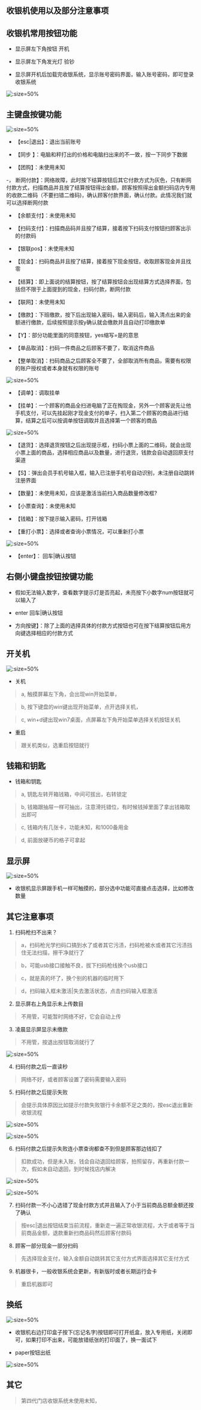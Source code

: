 ## 收银机使用以及部分注意事项

## 收银机常用按钮功能

* 显示屏左下角按钮  开机

* 显示屏左下角发光灯  验钞

* 显示屏开机后加载完收银系统，显示账号密码界面，输入账号密码，即可登录收银系统

![](http://hello-meta.xyz//common/收银机登录.jpeg ':size=50%')

## 主键盘按键功能

![](http://hello-meta.xyz//common/收银机展示.jpeg ':size=50%')

- 【esc|退出】：退出当前账号

- 【同步 】：电脑和秤打出的价格和电脑扫出来的不一致，按一下同步下数据

- 【团购】：未使用未知

-， 断网付款】：网络故障，此时按下结算按钮后其它付款方式为灰色，只有断网付款方式，扫描商品并且按了结算按钮得出金额，顾客按照得出金额扫码店内专用的收款二维码（不要扫错二维码)，确认顾客付款界面，确认付款。此情况我们就可以选择断网付款

- 【余额支付】：未使用未知

- 【扫码支付】：扫描商品码并且按了结算，接着按下扫码支付按钮扫顾客出示的付款码

- 【银联pos】：未使用未知

- 【现金】：扫码商品并且按了结算，接着按下现金按钮，收取顾客现金并且找零

- 【结算】：即上面说的结算按钮，按了结算按钮会出现结算方式选择界面，包括但不限于上面提到的现金，扫码付款，断网付款

- 【联网】：未使用未知

- 【缴款】：下班缴款，按下后出现输入密码，输入密码后，输入清点出来的金额进行缴款，后续按照提示按y确认就会缴款并且自动打印缴款单

- 【Y】：部分功能里面的同意按钮，yes缩写=是的意思

- 【单品取消】：扫码一件商品之后顾客不要了，取消这件商品

- 【整单取消】：扫码商品之后顾客全不要了，全部取消所有商品，需要有权限的账户授权或者本身就有权限的账号

![](http://hello-meta.xyz//common/收银机授权.jpeg ':size=50%')

- 【调单】：调取挂单

- 【挂单】：一个顾客的商品全扫进电脑了正在掏现金，另外一个顾客说先让他手机支付，可以先挂起刚才现金支付的单子，扫入第二个顾客的商品进行结算，结算之后可以按调单按钮调取并且选择第一个顾客的商品

![](http://hello-meta.xyz//common/收银机解卦.jpeg ':size=50%')

- 【退货】：选择退货按钮之后出现提示框，扫码小票上面的二维码，就会出现小票上面的商品，选择相应商品以及数量，进行退货，钱款会自动退回原支付渠道

- 【S】：弹出会员手机号输入框，输入已注册手机号自动识别，未注册自动跳转注册界面

- 【数量】：未使用未知，应该是激活当前扫入商品数量修改框?

- 【小票查询】：未使用未知

- 【钱箱】：按下提示输入密码，打开钱箱

- 【重打小票】：选择或者查询小票情况，可以重新打小票

![](http://hello-meta.xyz//common/收银机重打小票.jpeg ':size=50%')

- 【enter】：  回车|确认按钮

## 右侧小键盘按钮按键功能

* 假如无法输入数字，查看数字提示灯是否亮起，未亮按下小数字num按钮就可以输入了

* enter   回车|确认按钮

* 方向按键】：除了上面的选择具体的付款方式按钮也可在按下结算按钮后用方向键选择相应的付款方式

## 开关机

![](http://hello-meta.xyz//common/收银机超时锁屏.jpeg ':size=50%')

*  关机

> a, 触摸屏幕左下角，会出现win开始菜单，

> b, 按下键盘的win键出现开始菜单，点开选择关机，

> c, win+d键出现win7桌面，点屏幕左下角开始菜单选择关机按钮关机

* 重启

> 跟关机类似，选重启按钮就行

## 钱箱和钥匙

* 钱箱和钥匙

> a, 钥匙左转开箱钱箱，中间可拔出，右转锁定

> b, 钱箱跟抽屉一样可抽出，注意滑托错位，有时候钱掉里面了拿出钱箱取出即可

> c, 钱箱内有几张卡，功能未知，和1000备用金

> d, 前面放硬币的格子可拿起


## 显示屏

![](http://hello-meta.xyz//common/收银机首页.jpeg ':size=50%')

* 收银机显示屏跟手机一样可触摸的，部分选中功能可直接点击选择，比如修改数量

## 其它注意事项

1. 扫码枪扫不出来？

> a，扫码枪光学扫码口搞到水了或者其它污渍，扫码枪被水或者其它污渍挡住无法扫描，擦干净就行了

> b，可能usb接口接触不良，拔下扫码枪线换个usb接口

> c，就是真的坏了，换个别的机器的临时用下

> d，扫码输入框未激活|失去激活状态，点击扫码输入框激活

2. 显示屏右上角显示未上传数目

> 不用管，可能暂时网络不好，它会自动上传

3. 凌晨显示屏显示未缴款

> 不用管，按退出按钮取消就行了

![](http://hello-meta.xyz//common/收银机缴款.jpeg ':size=50%')

4. 扫码付款之后一直读秒

> 网络不好，或者顾客设置了密码需要输入密码

5. 扫码付款之后提示失败

> 会提示具体原因比如提示付款失败银行卡余额不足之类的，按esc退出重新收银流程

![](http://hello-meta.xyz//common/收银机支付失败1.jpeg ':size=50%')

![](http://hello-meta.xyz//common/收银机支付失败2.jpeg ':size=50%')

6. 扫码付款之后提示失败连小票查询都查不到但是顾客那边钱扣了

> 扣款成功，但是未入账，钱会自动退回给顾客，拍照留存，再重新付款一次，假如未自动退回，到时候找店内解决

![](http://hello-meta.xyz//common/收银支付错误1.jpeg ':size=50%')

![](http://hello-meta.xyz//common/收银支付错误2.jpeg ':size=50%')

7. 扫码付款一不小心选错了现金付款方式并且输入了小于当前商品总额金额还按了确认

> 按esc|退出按钮结束当前流程，重新走一遍正常收银流程，大于或者等于当前商品金额，退款重新扫商品码然后顾客付款码

8. 顾客一部分现金一部分扫码

> 先选择现金支付，输入金额自动跳转其它支付方式界面选择其它支付方式

9. 机器很卡，一般收银系统会更新，有新版时或者长期运行会卡

> 重启机器即可


## 换纸

![](http://hello-meta.xyz//common/收银打印机.jpeg ':size=50%')

* 收银机右边打印盒子按下(忘记名字)按钮即可打开纸盒，放入专用纸，关闭即可，如果打印不出来，可能放错纸张的打印面了，换一面试下

* paper按钮出纸

![](http://hello-meta.xyz//common/收银记账.jpeg ':size=50%')

## 其它

> 第四代门店收银系统未使用未知，
